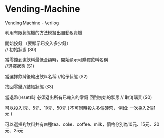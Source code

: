 # Vending-Machine
Vending Machine - Verilog

利用有限狀態機的方法模擬出自動販賣機

開始投錢 （要顯示已投入多少錢）                         
	// 初始狀態 (S0)

當零錢到達飲料最低金額時，開始顯示可購買飲料名稱  
	//選擇狀態  (S1)

當選擇飲料後輸出飲料名稱
	//給予狀態  (S2)

找回零錢
	//結帳狀態  (S3)

當退幣(reset)時  必須退出所有已輸入的零錢 回到初始的狀態
	// 取消購買 (S0)

可以投入1元、5元、10元、50元
    ( 不可同時投入多個硬幣，
       例如: 一次投入2個1元 )

可以選擇的飲料共有四種tea、coke、coffee、milk，價格分別為10元、15元、20元、25元

